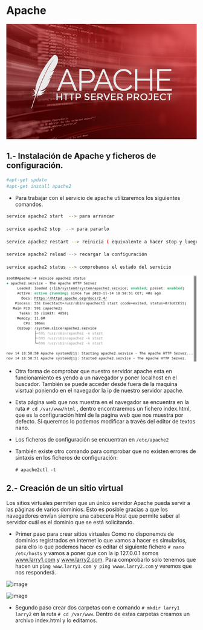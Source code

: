 # Apache

![image](/img/apache-releases-update-for-leading-http-server-showcase_image-2-a-18208.jpg)

## 1.- Instalación de Apache y ficheros de configuración.

```sh
#apt-get update
#apt-get install apache2
```
 
 - Para trabajar con el servicio de apache utilizaremos los siguientes comandos.
  
```sh
service apache2 start  --> para arrancar

service apache2 stop  --> para pararlo

service apache2 restart --> reinicia ( equivalente a hacer stop y luego start )

service apache2 reload --> recargar la configuración

service apache2 status --> comprobamos el estado del servicio
```

![image](/img/apache1.png)

- Otra forma de comprobar que nuestro servidor apache esta en funcionamiento es yendo a un navegador y poner localhost en el buscador. También se puede acceder desde fuera de la maquina visrtual poniendo en el navegador la ip de nuestro servidor apache.

- Esta página web que nos muestra en el navegador se encuentra en la ruta  `# cd /var/www/html` , dentro encontraremos un fichero index.html, que es la configuración html de la página web que nos muestra por defecto. Si queremos lo podemos modificar a través del editor de textos nano.

- Los ficheros de configuración se encuentran en  ``` /etc/apache2 ```
- También existe otro comando para comprobar que no existen errores de sintaxis en los ficheros de configuración:
  
  ``` # apache2ctl -t ```

## 2.- Creación de un sitio virtual

Los sitios virtuales permiten que un único servidor Apache pueda servir a las páginas de varios dominios. Esto es posible gracias a que los navegadores envían siempre una cabecera Host que permite saber al servidor cuál es el dominio que se está solicitando.

- Primer paso para crear sitios virtuales
  Como no disponemos de dominios registrados en internet lo que vamos a hacer es simularlos, para ello lo que podemos hacer es editar el siguiente fichero ``` # nano /etc/hosts ``` y vamos a poner que con la ip 127.0.0.1 somos www.larry1.com y www.larry2.com. Para comprobarlo solo tenemos que hacen un ``` ping www.larry1.com y ping wwww.larry2.com ``` y veremos que nos responderá.

![image](/img/apache2.png)

![image](/img/apache3.png)

- Segundo paso crear dos carpetas con e comando `# mkdir larry1 larry2` en la ruta `# cd /var/www`. Dentro de estas carpetas creamos un archivo index.html y lo editamos. 

